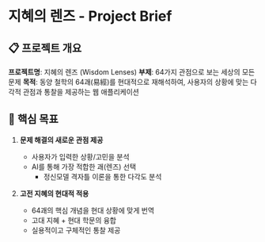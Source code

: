 # 지혜의 렌즈 - Project Brief

## 📋 프로젝트 개요

**프로젝트명**: 지혜의 렌즈 (Wisdom Lenses)
**부제**: 64가지 관점으로 보는 세상의 모든 문제
**목적**: 동양 철학의 64괘(易經)를 현대적으로 재해석하여, 사용자의 상황에 맞는 다각적 관점과 통찰을 제공하는 웹 애플리케이션

## 🎯 핵심 목표

1. **문제 해결의 새로운 관점 제공**
   - 사용자가 입력한 상황/고민을 분석
   - AI를 통해 가장 적합한 괘(렌즈) 선택
      - 정신모델 격자틀 이론을 통한 다각도 분석

2. **고전 지혜의 현대적 적용**
   - 64괘의 핵심 개념을 현대 상황에 맞게 번역
   - 고대 지혜 + 현대 학문의 융합
   - 실용적이고 구체적인 통찰 제공
